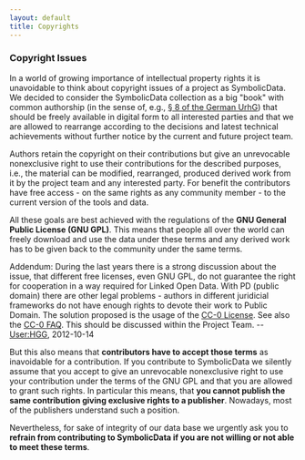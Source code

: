 ```yaml
---
layout: default
title: Copyrights
---
```


### Copyright Issues

In a world of growing importance of intellectual property rights it is unavoidable to think about copyright issues of a project as SymbolicData. We decided to consider the SymbolicData collection as a big "book" with common authorship (in the sense of, e.g., [§ 8 of the German UrhG](http://www.gesetze-im-internet.de/urhg)) that should be freely available in digital form to all interested parties and that we are allowed to rearrange according to the decisions and latest technical achievements without further notice by the current and future project team.

Authors retain the copyright on their contributions but give an unrevocable nonexclusive right to use their contributions for the described purposes, i.e., the material can be modified, rearranged, produced derived work from it by the project team and any interested party. For benefit the contributors have free access - on the same rights as any community member - to the current version of the tools and data.

All these goals are best achieved with the regulations of the **GNU General Public License (GNU GPL)**. This means that people all over the world can freely download and use the data under these terms and any derived work has to be given back to the community under the same terms.

  
Addendum: During the last years there is a strong discussion about the issue, that different free licenses, even GNU GPL, do not guarantee the right for cooperation in a way required for Linked Open Data. With PD (public domain) there are other legal problems - authors in different juridicial frameworks do not have enough rights to devote their work to Public Domain. The solution proposed is the usage of the [CC-0 License](http://creativecommons.org/publicdomain/zero/1.0/). See also the [CC-0 FAQ](http://wiki.creativecommons.org/CC0_FAQT). This should be discussed within the Project Team. -- <User:HGG>, 2012-10-14

But this also means that **contributors have to accept those terms** as inavoidable for a contribution. If you contribute to SymbolicData we silently assume that you accept to give an unrevocable nonexclusive right to use your contribution under the terms of the GNU GPL and that you are allowed to grant such rights. In particular this means, that **you cannot publish the same contribution giving exclusive rights to a publisher**. Nowadays, most of the publishers understand such a position.

Nevertheless, for sake of integrity of our data base we urgently ask you to **refrain from contributing to SymbolicData if you are not willing or not able to meet these terms**.
